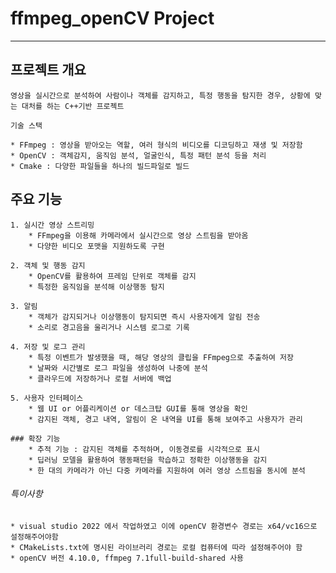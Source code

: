 # ffmpeg_openCV Project

-----

## 프로젝트 개요

    영상을 실시간으로 분석하여 사람이나 객체를 감지하고, 특정 행동을 탐지한 경우, 상황에 맞는 대처를 하는 C++기반 프로젝트

    기술 스택

    * FFmpeg : 영상을 받아오는 역할, 여러 형식의 비디오를 디코딩하고 재생 및 저장함
    * OpenCV : 객체감지, 움직임 분석, 얼굴인식, 특정 패턴 분석 등을 처리
    * Cmake : 다양한 파일들을 하나의 빌드파일로 빌드

## 주요 기능

    1. 실시간 영상 스트리밍
        * FFmpeg을 이용해 카메라에서 실시간으로 영상 스트림을 받아옴
        * 다양한 비디오 포맷을 지원하도록 구현

    2. 객체 및 행동 감지
        * OpenCV를 활용하여 프레임 단위로 객체를 감지
        * 특정한 움직임을 분석해 이상행동 탐지
    
    3. 알림
        * 객체가 감지되거나 이상행동이 탐지되면 즉시 사용자에게 알림 전송
        * 소리로 경고음을 울리거나 시스템 로그로 기록

    4. 저장 및 로그 관리
        * 특정 이벤트가 발생했을 때, 해당 영상의 클립을 FFmpeg으로 추출하여 저장
        * 날짜와 시간별로 로그 파일을 생성하여 나중에 분석
        * 클라우드에 저장하거나 로컬 서버에 백업

    5. 사용자 인터페이스 
        * 웹 UI or 어플리케이션 or 데스크탑 GUI를 통해 영상을 확인
        * 감지된 객체, 경고 내역, 알림이 온 내역을 UI를 통해 보여주고 사용자가 관리

    ### 확장 기능
        * 추적 기능 : 감지된 객체를 추적하며, 이동경로를 시각적으로 표시 
        * 딥러닝 모델을 활용하여 행동패턴을 학습하고 정확한 이상행동을 감지
        * 한 대의 카메라가 아닌 다중 카메라를 지원하여 여러 영상 스트림을 동시에 분석


###### 특이사항
    * visual studio 2022 에서 작업하였고 이에 openCV 환경변수 경로는 x64/vc16으로 설정해주어야함
    * CMakeLists.txt에 명시된 라이브러리 경로는 로컬 컴퓨터에 따라 설정해주어야 함
    * openCV 버전 4.10.0, ffmpeg 7.1full-build-shared 사용